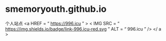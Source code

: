# smemoryouth.github.io
个人站点
<a HREF = “ https://996.icu ” > < IMG  SRC = “ https://img.shields.io/badge/link-996.icu-red.svg ”  ALT = “ 996.icu ” /> </ a >
